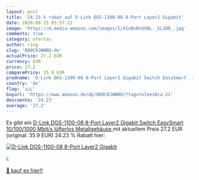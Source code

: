 ```yaml
---
layout: post
title: '24.23 % rabat auf D-Link DGS-1100-08 8-Port Layer2 Gigabit'
date: 2020-08-15 05:57:12
image: 'https://m.media-amazon.com/images/I/41nBvNvbVBL._SL200_.jpg'
comments: true
category: ofertas
author: ring
slug: 'B00C8JWWBQ-de'
actualPrice: 27.2 EUR
currency: EUR
price: 27.2
comparePrice: 35.9 EUR
prodname: 'D-Link DGS-1100-08 8-Port Layer2 Gigabit Switch EasySmart  10/100/1000 Mbit/s  lüfterlos  Metallgehäuse '
country: 'de'
flag: '🇩🇪'
buyurl: 'https://www.amazon.de/dp/B00C8JWWBQ/?tag=tolees0ca-21'
descuento: '24.23'
average: '27.2'
---
```


Es gibt ein [D-Link DGS-1100-08 8-Port Layer2 Gigabit Switch EasySmart  10/100/1000 Mbit/s  lüfterlos  Metallgehäuse ](https://www.amazon.de/dp/B00C8JWWBQ/?tag=tolees0ca-21) mit aktuellem Preis 27.2 EUR (original: 35.9 EUR) 24.23 % Rabatt hier:

[![D-Link DGS-1100-08 8-Port Layer2 Gigabit](https://m.media-amazon.com/images/I/41nBvNvbVBL._SL200_.jpg)](https://www.amazon.de/dp/B00C8JWWBQ/?tag=tolees0ca-21)

ℹ️:


[🛒 kauf es hier!!](https://www.amazon.de/dp/B00C8JWWBQ/?tag=tolees0ca-21)
